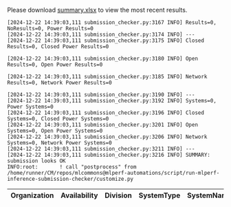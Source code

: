 Please download [summary.xlsx](summary.xlsx) to view the most recent results. 
 ```
[2024-12-22 14:39:03,111 submission_checker.py:3167 INFO] Results=0, NoResults=0, Power Results=0
[2024-12-22 14:39:03,111 submission_checker.py:3174 INFO] ---
[2024-12-22 14:39:03,111 submission_checker.py:3175 INFO] Closed Results=0, Closed Power Results=0

[2024-12-22 14:39:03,111 submission_checker.py:3180 INFO] Open Results=0, Open Power Results=0

[2024-12-22 14:39:03,111 submission_checker.py:3185 INFO] Network Results=0, Network Power Results=0

[2024-12-22 14:39:03,111 submission_checker.py:3190 INFO] ---
[2024-12-22 14:39:03,111 submission_checker.py:3192 INFO] Systems=0, Power Systems=0
[2024-12-22 14:39:03,111 submission_checker.py:3196 INFO] Closed Systems=0, Closed Power Systems=0
[2024-12-22 14:39:03,111 submission_checker.py:3201 INFO] Open Systems=0, Open Power Systems=0
[2024-12-22 14:39:03,111 submission_checker.py:3206 INFO] Network Systems=0, Network Power Systems=0
[2024-12-22 14:39:03,111 submission_checker.py:3211 INFO] ---
[2024-12-22 14:39:03,111 submission_checker.py:3216 INFO] SUMMARY: submission looks OK
INFO:root:       ! call "postprocess" from /home/runner/CM/repos/mlcommons@mlperf-automations/script/run-mlperf-inference-submission-checker/customize.py

```

| Organization   | Availability   | Division   | SystemType   | SystemName   | Platform   | Model   | MlperfModel   | Scenario   | Result   | Accuracy   | number_of_nodes   | host_processor_model_name   | host_processors_per_node   | host_processor_core_count   | accelerator_model_name   | accelerators_per_node   | Location   | framework   | operating_system   | notes   | compliance   | errors   | version   | inferred   | has_power   | Units   | weight_data_types   |
|----------------|----------------|------------|--------------|--------------|------------|---------|---------------|------------|----------|------------|-------------------|-----------------------------|----------------------------|-----------------------------|--------------------------|-------------------------|------------|-------------|--------------------|---------|--------------|----------|-----------|------------|-------------|---------|---------------------|